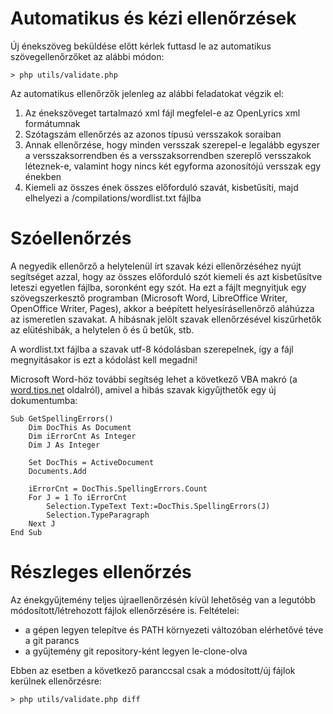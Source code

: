 
# Automatikus és kézi ellenőrzések
Új énekszöveg beküldése előtt kérlek futtasd le az automatikus szövegellenőrzőket az alábbi módon:
```
> php utils/validate.php
```
Az automatikus ellenőrzők jelenleg az alábbi feladatokat végzik el:
1. Az énekszöveget tartalmazó xml fájl megfelel-e az OpenLyrics xml formátumnak
2. Szótagszám ellenőrzés az azonos típusú versszakok soraiban
3. Annak ellenőrzése, hogy minden versszak szerepel-e legalább egyszer a versszaksorrendben és a versszaksorrendben szereplő versszakok léteznek-e, valamint hogy nincs két egyforma azonosítójú versszak egy énekben
4. Kiemeli az összes ének összes előforduló szavát, kisbetűsíti, majd elhelyezi a /compilations/wordlist.txt fájlba

# Szóellenőrzés
A negyedik ellenőrző a helytelenül írt szavak kézi ellenőrzéséhez nyújt segítséget azzal, hogy az összes előforduló
szót kiemeli és azt kisbetűsítve leteszi egyetlen fájlba, soronként egy szót. Ha ezt a fájlt megnyitjuk egy szövegszerkesztő programban (Microsoft Word, LibreOffice Writer, OpenOffice Writer, Pages), akkor a beépített helyesírásellenőrző aláhúzza az ismeretlen szavakat. A hibásnak jelölt szavak ellenőrzésével kiszűrhetők az elütéshibák, a helytelen ő és ű betűk, stb.

A wordlist.txt fájlba a szavak utf-8 kódolásban szerepelnek, így a fájl megnyitásakor is ezt a kódolást kell megadni!

Microsoft Word-höz további segítség lehet a következő VBA makró (a [word.tips.net](https://word.tips.net/T001465_Pulling_Out_Spelling_Errors.html) oldalról), amivel a hibás szavak kigyűjthetők egy új dokumentumba:
```
Sub GetSpellingErrors()
    Dim DocThis As Document
    Dim iErrorCnt As Integer
    Dim J As Integer

    Set DocThis = ActiveDocument
    Documents.Add

    iErrorCnt = DocThis.SpellingErrors.Count
    For J = 1 To iErrorCnt
        Selection.TypeText Text:=DocThis.SpellingErrors(J)
        Selection.TypeParagraph
    Next J
End Sub
```
# Részleges ellenőrzés
Az énekgyűjtemény teljes újraellenőrzésén kívül lehetőség van a legutóbb módosított/létrehozott fájlok
ellenőrzésére is. Feltételei:
- a gépen legyen telepítve és PATH környezeti változóban elérhetővé téve a git parancs
- a gyűjtemény git repository-ként legyen le-clone-olva

Ebben az esetben a következő paranccsal csak a módosított/új fájlok kerülnek ellenőrzésre:
```
> php utils/validate.php diff
```
